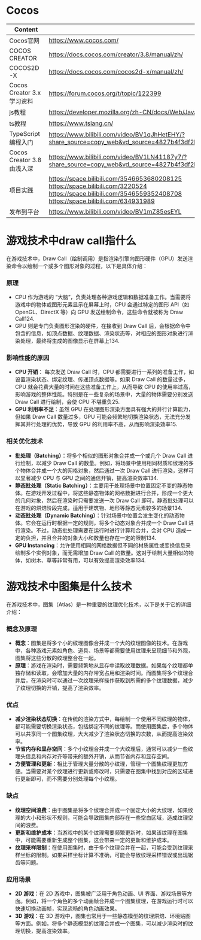# Cocos

| Content                    |                                                              |
| -------------------------- | ------------------------------------------------------------ |
| Cocos官网                  | https://www.cocos.com/                                       |
| COCOS CREATOR              | https://docs.cocos.com/creator/3.8/manual/zh/                |
| COCOS2D-X                  | https://docs.cocos.com/cocos2d-x/manual/zh/                  |
| Cocos Creator 3.x 学习资料 | https://forum.cocos.org/t/topic/122399                       |
| js教程                     | https://developer.mozilla.org/zh-CN/docs/Web/JavaScript      |
| ts教程                     | https://www.tslang.cn/                                       |
| TypeScript编程入门         | https://www.bilibili.com/video/BV1qJhHetEHY/?share_source=copy_web&vd_source=4827b4f3df2b188fac5577e52e1c0f95 |
| Cocos Creator 3.8由浅入深  | https://www.bilibili.com/video/BV1LN41187y7/?share_source=copy_web&vd_source=4827b4f3df2b188fac5577e52e1c0f95 |
| 项目实践                   | https://space.bilibili.com/3546653680208125<br />https://space.bilibili.com/3220524<br />https://space.bilibili.com/3546559352408708<br />https://space.bilibili.com/634931989 |
| 发布到平台                 | https://www.bilibili.com/video/BV1mZ85esEYL                  |

# 游戏技术中draw call指什么

在游戏技术中，Draw Call（绘制调用）是指渲染引擎向图形硬件（GPU）发送渲染命令以绘制一个或多个图形对象的过程，以下是具体介绍：

### 原理

- CPU 作为游戏的 “大脑”，负责处理各种游戏逻辑和数据准备工作。当需要将游戏中的物体或图形元素显示在屏幕上时，CPU 会通过特定的图形 API（如 OpenGL、DirectX 等）向 GPU 发送绘制命令，这些命令就被称为 Draw Call124.
- GPU 则是专门负责图形渲染的硬件，在接收到 Draw Call 后，会根据命令中包含的信息，如顶点数据、纹理数据、渲染状态等，对相应的图形对象进行渲染处理，最终将生成的图像显示在屏幕上134.

### 影响性能的原因

- **CPU 开销**： 每次发送 Draw Call 时，CPU 都需要进行一系列的准备工作，如设置渲染状态、绑定纹理、传递顶点数据等。如果 Draw Call 的数量过多，CPU 就会花费大量的时间在这些准备工作上，从而导致 CPU 的使用率过高，影响游戏的整体性能。特别是在一些复杂的场景中，大量的物体需要分别发送 Draw Call 进行绘制，会使 CPU 不堪重负25.
- **GPU 利用率不足**：虽然 GPU 在处理图形渲染方面具有强大的并行计算能力，但如果 Draw Call 数量过多，GPU 可能会频繁地切换渲染状态，无法充分发挥其并行处理的优势，导致 GPU 的利用率不高，从而影响渲染效率15.

### 相关优化技术

- **批处理（Batching）**：将多个相似的图形对象合并成一个或几个 Draw Call 进行绘制，以减少 Draw Call 的数量。例如，将场景中使用相同材质和纹理的多个物体合并成一个大的网格对象，然后通过一次 Draw Call 进行渲染，这样可以显著减少 CPU 与 GPU 之间的通信开销，提高渲染效率134.
- **静态批处理（Static Batching）**：主要用于处理场景中位置固定不变的静态物体。在游戏开发过程中，将这些静态物体的网格数据进行合并，形成一个更大的几何对象，然后在渲染时只需要发送一次 Draw Call 即可。静态批处理可以在游戏的烘焙阶段完成，适用于建筑物、地形等静态元素较多的场景134.
- **动态批处理（Dynamic Batching）**：针对场景中位置会发生变化的动态物体。它会在运行时根据一定的规则，将多个动态对象合并成一个 Draw Call 进行渲染。不过，动态批处理需要在运行时进行计算和合并，会对 CPU 造成一定的负担，并且合并的对象大小和数量也存在一定的限制134.
- **GPU Instancing**：允许使用相同的网格数据但不同的材质属性或变换信息来绘制多个实例对象，而无需增加 Draw Call 的数量。这对于绘制大量相似的物体，如树木、草等非常有用，可以有效提高渲染效率134.

# 游戏技术中图集是什么技术

在游戏技术中，图集（Atlas）是一种重要的纹理优化技术，以下是关于它的详细介绍：

### 概念及原理

- **概念**：图集是将多个小的纹理图像合并成一个大的纹理图像的技术。在游戏中，各种游戏元素如角色、道具、场景等都需要使用纹理来呈现细节和外观，图集将这些分散的纹理整合在一起。
- **原理**：游戏在渲染时，需要频繁地从显存中读取纹理数据。如果每个纹理都单独存储和读取，会增加大量的内存带宽占用和渲染时间。而图集将多个纹理合并后，在渲染时可以通过一次纹理采样操作获取到所需的多个纹理数据，减少了纹理切换的开销，提高了渲染效率。

### 优点

- **减少渲染状态切换**：在传统的渲染方式中，每绘制一个使用不同纹理的物体，都可能需要切换渲染状态，包括绑定不同的纹理等。而使用图集后，多个物体可以共享同一个图集纹理，大大减少了渲染状态切换的次数，从而提高渲染效率。
- **节省内存和显存空间**：多个小纹理合并成一个大纹理后，通常可以减少一些纹理头信息和内存对齐等带来的额外开销，从而节省内存和显存空间。
- **方便管理和更新**：相比于管理大量分散的小纹理，管理一个图集纹理更加方便。当需要对某个纹理进行更新或修改时，只需要在图集中找到对应的区域进行更新即可，而不需要分别处理每个小纹理。

### 缺点

- **纹理空间浪费**：由于图集是将多个纹理合并成一个固定大小的大纹理，如果纹理的大小和形状不规则，可能会导致图集内部存在一些空白区域，造成纹理空间的浪费。
- **更新和维护成本**：当游戏中的某个纹理需要频繁更新时，如果该纹理在图集中，可能需要重新生成整个图集，这会带来一定的更新和维护成本。
- **纹理采样限制**：在使用图集时，由于多个纹理合并在一起，可能会受到纹理采样坐标的限制。如果采样坐标计算不准确，可能会导致纹理采样错误或出现锯齿等问题。

### 应用场景

- **2D 游戏**：在 2D 游戏中，图集被广泛用于角色动画、UI 界面、游戏场景等方面。例如，将一个角色的多个动画帧合并成一个图集纹理，在游戏运行时可以快速切换动画帧，实现流畅的角色动画效果。
- **3D 游戏**：在 3D 游戏中，图集也常用于一些静态模型的纹理烘焙、环境贴图等方面。例如，将多个静态模型的纹理合并成一个图集，可以减少渲染时的纹理切换，提高渲染效率。
